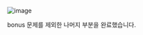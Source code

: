 ![image](https://user-images.githubusercontent.com/68139415/233439303-c61417d5-0422-4ab0-a6ea-27c79f5a122b.png)

bonus 문제를 제외한 나머지 부분을 완료했습니다.
